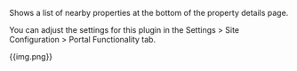 Shows a list of nearby properties at the bottom of the property details page.

You can adjust the settings for this plugin in the Settings > Site Configuration > Portal Functionality tab.

{{img.png}}